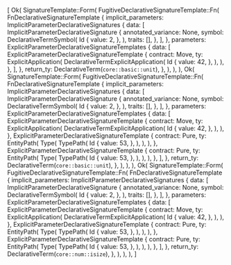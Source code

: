 [
    Ok(
        SignatureTemplate::Form(
            FugitiveDeclarativeSignatureTemplate::Fn(
                FnDeclarativeSignatureTemplate {
                    implicit_parameters: ImplicitParameterDeclarativeSignatures {
                        data: [
                            ImplicitParameterDeclarativeSignature {
                                annotated_variance: None,
                                symbol: DeclarativeTermSymbol(
                                    Id {
                                        value: 2,
                                    },
                                ),
                                traits: [],
                            },
                        ],
                    },
                    parameters: ExplicitParameterDeclarativeSignatureTemplates {
                        data: [
                            ExplicitParameterDeclarativeSignatureTemplate {
                                contract: Move,
                                ty: ExplicitApplication(
                                    DeclarativeTermExplicitApplication(
                                        Id {
                                            value: 42,
                                        },
                                    ),
                                ),
                            },
                        ],
                    },
                    return_ty: DeclarativeTerm(`core::basic::unit`),
                },
            ),
        ),
    ),
    Ok(
        SignatureTemplate::Form(
            FugitiveDeclarativeSignatureTemplate::Fn(
                FnDeclarativeSignatureTemplate {
                    implicit_parameters: ImplicitParameterDeclarativeSignatures {
                        data: [
                            ImplicitParameterDeclarativeSignature {
                                annotated_variance: None,
                                symbol: DeclarativeTermSymbol(
                                    Id {
                                        value: 2,
                                    },
                                ),
                                traits: [],
                            },
                        ],
                    },
                    parameters: ExplicitParameterDeclarativeSignatureTemplates {
                        data: [
                            ExplicitParameterDeclarativeSignatureTemplate {
                                contract: Move,
                                ty: ExplicitApplication(
                                    DeclarativeTermExplicitApplication(
                                        Id {
                                            value: 42,
                                        },
                                    ),
                                ),
                            },
                            ExplicitParameterDeclarativeSignatureTemplate {
                                contract: Pure,
                                ty: EntityPath(
                                    Type(
                                        TypePath(
                                            Id {
                                                value: 53,
                                            },
                                        ),
                                    ),
                                ),
                            },
                            ExplicitParameterDeclarativeSignatureTemplate {
                                contract: Pure,
                                ty: EntityPath(
                                    Type(
                                        TypePath(
                                            Id {
                                                value: 53,
                                            },
                                        ),
                                    ),
                                ),
                            },
                        ],
                    },
                    return_ty: DeclarativeTerm(`core::basic::unit`),
                },
            ),
        ),
    ),
    Ok(
        SignatureTemplate::Form(
            FugitiveDeclarativeSignatureTemplate::Fn(
                FnDeclarativeSignatureTemplate {
                    implicit_parameters: ImplicitParameterDeclarativeSignatures {
                        data: [
                            ImplicitParameterDeclarativeSignature {
                                annotated_variance: None,
                                symbol: DeclarativeTermSymbol(
                                    Id {
                                        value: 2,
                                    },
                                ),
                                traits: [],
                            },
                        ],
                    },
                    parameters: ExplicitParameterDeclarativeSignatureTemplates {
                        data: [
                            ExplicitParameterDeclarativeSignatureTemplate {
                                contract: Move,
                                ty: ExplicitApplication(
                                    DeclarativeTermExplicitApplication(
                                        Id {
                                            value: 42,
                                        },
                                    ),
                                ),
                            },
                            ExplicitParameterDeclarativeSignatureTemplate {
                                contract: Pure,
                                ty: EntityPath(
                                    Type(
                                        TypePath(
                                            Id {
                                                value: 53,
                                            },
                                        ),
                                    ),
                                ),
                            },
                            ExplicitParameterDeclarativeSignatureTemplate {
                                contract: Pure,
                                ty: EntityPath(
                                    Type(
                                        TypePath(
                                            Id {
                                                value: 53,
                                            },
                                        ),
                                    ),
                                ),
                            },
                        ],
                    },
                    return_ty: DeclarativeTerm(`core::num::isize`),
                },
            ),
        ),
    ),
]